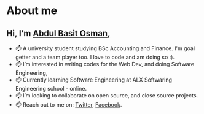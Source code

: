 # About me
## Hi, I’m [Abdul Basit Osman](@abdulbasitosman),
- 📫 A university student studying BSc Accounting and Finance. I'm goal getter and a team player too. I love to code and am doing so :).
- 📫 I’m interested in writing codes for the Web Dev, and doing Software Engineering,
- 📫 Currently learning Software Engineering at ALX Softwaring Engineering school - online.
- 📫 I’m looking to collaborate on open source, and close source projects.
- 📫 Reach out to me on: [Twitter](https://twitter.com/_basit19?t=nibog8YhZCPCblxlOa0Nkw&s=09), [Facebook](https://web.facebook.com/profile.php?id=100008633741154).

<!---
abdulbasitosman/abdulbasitosman is a ✨ special ✨ repository because its `README.md` (this file) appears on your GitHub profile.
You can click the Preview link to take a look at your changes.
--->
